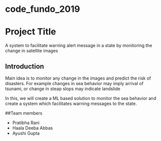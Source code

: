 # code_fundo_2019

# Project Title
A system to facilitate warning alert message in a state by monitoring the change in satellite images

## Introduction
Main idea is to monitor any change in the images and predict the risk of disasters. For example changes in sea behavior may imply arrival of tsunami, or change in steap slops may indicate landslide

In this, we will create a ML based solution to monitor the sea behavior and create a system which facilitates warning messages to the state. 

##Team members
- Pratibha Rani
- Haala Deeba Abbas
- Ayushi Gupta
